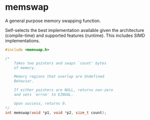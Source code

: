 # memswap

A general purpose memory swapping function.

Self-selects the best implementation available given the architecture (compile-time)
and supported features (runtime). This includes SIMD implementations.

```c
#include <memswap.h>

/*
	Takes two pointers and swaps `count' bytes
	of memory.

	Memory regions that overlap are Undefined
	Behavior.

	If either pointers are NULL, returns non-zero
	and sets `errno' to EINVAL.

	Upon success, returns 0.
*/
int memswap(void *p1, void *p2, size_t count);
```
